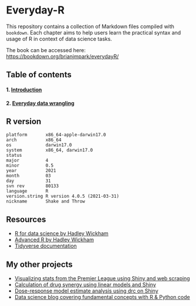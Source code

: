 # Everyday-R
This repository contains a collection of Markdown files compiled with `bookdown`. Each chapter aims to help users learn the practical syntax and usage of R in context of data science tasks. 

The book can be accessed here: https://bookdown.org/brianjmpark/everydayR/

## Table of contents
#### 1. [Introduction](https://bookdown.org/brianjmpark/everydayR/)
#### 2. [Everyday data wrangling](https://bookdown.org/brianjmpark/everydayR/everyday-data-wrangling.html) 

## R version
```{R
platform       x86_64-apple-darwin17.0     
arch           x86_64                      
os             darwin17.0                  
system         x86_64, darwin17.0          
status                                     
major          4                           
minor          0.5                         
year           2021                        
month          03                          
day            31                          
svn rev        80133                       
language       R                           
version.string R version 4.0.5 (2021-03-31)
nickname       Shake and Throw    
```

## Resources
* [R for data science by Hadley Wickham](https://r4ds.had.co.nz/)
* [Advanced R by Hadley Wickham](https://adv-r.hadley.nz/)
* [Tidyverse documentation](https://www.tidyverse.org/)


## My other projects
* [Visualizing stats from the Premier League using Shiny and web scraping](https://github.com/snowoflondon/PL_Visualizer)
* [Calculation of drug synergy using linear models and Shiny](https://github.com/snowoflondon/CIComputeR_WEB)
* [Dose-response model estimate analysis using drc on Shiny](https://github.com/snowoflondon/LL4R)
* [Data science blog covering fundamental concepts with R & Python code](https://brianjmpark.github.io/)
